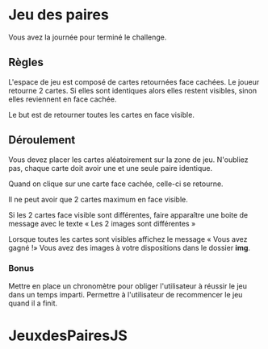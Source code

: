 # Jeu des paires

Vous avez la journée pour terminé le challenge.
## Règles
L'espace de jeu est composé de cartes retournées face cachées. Le joueur retourne 2 cartes. Si elles sont identiques alors elles restent visibles, sinon elles reviennent en face cachée.

Le but est de retourner toutes les cartes en face visible.

## Déroulement
Vous devez placer les cartes aléatoirement sur la zone de jeu. N'oubliez pas, chaque carte doit avoir une et une seule paire identique.

Quand on clique sur une carte face cachée, celle-ci se retourne. 

Il ne peut avoir que 2 cartes maximum en face visible.

Si les 2 cartes face visible sont différentes, faire apparaître une boite de message avec le texte « Les 2 images sont différentes »

Lorsque toutes les cartes sont visibles affichez le message « Vous avez gagné !»
Vous avez des images à votre dispositions dans le dossier **img**.
### Bonus
Mettre en place un chronomètre pour obliger l'utilisateur à réussir le jeu dans un temps imparti.
Permettre à l'utilisateur de recommencer le jeu quand il a finit.
# JeuxdesPairesJS
